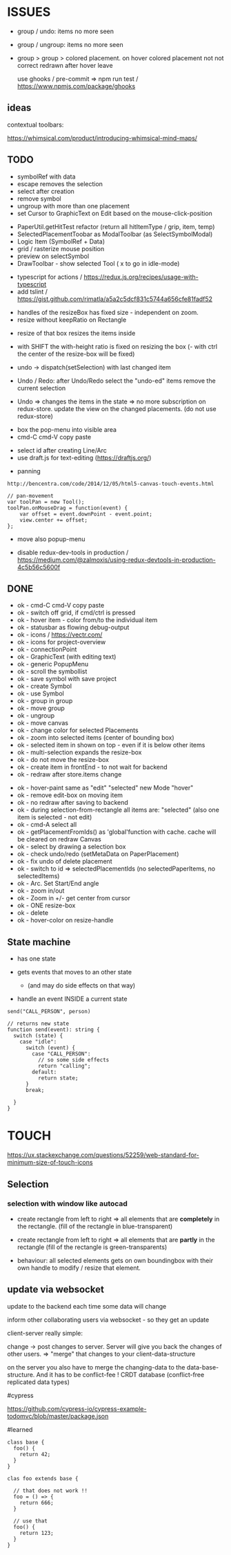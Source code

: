 # ISSUES

- group / undo: items no more seen
- group / ungroup: items no more seen

- group > group > colored placement. on hover colored placement not not correct redrawn after hover leave

  use ghooks / pre-commit => npm run test / https://www.npmjs.com/package/ghooks

## ideas

contextual toolbars:

https://whimsical.com/product/introducing-whimsical-mind-maps/

## TODO

- symbolRef with data
- escape removes the selection
- select after creation
- remove symbol
- ungroup with more than one placement
- set Cursor to GraphicText on Edit based on the mouse-click-position

* PaperUtil.getHitTest refactor (return all hitItemType / grip, item, temp)
* SelectedPlacementToobar as ModalToolbar (as SelectSymbolModal)
* Logic Item (SymbolRef + Data)
* grid / rasterize mouse position
* preview on selectSymbol
* DrawToolbar - show selected Tool ( x to go in idle-mode)

- typescript for actions / https://redux.js.org/recipes/usage-with-typescript
- add tslint / https://gist.github.com/rimatla/a5a2c5dcf831c5744a656cfe81fadf52

* handles of the resizeBox has fixed size - independent on zoom.
* resize without keepRatio on Rectangle

- resize of that box resizes the items inside
- with SHIFT the with-height ratio is fixed on resizing the box
  (- with ctrl the center of the resize-box will be fixed)

- undo -> dispatch(setSelection) with last changed item

* Undo / Redo: after Undo/Redo select the "undo-ed" items
  remove the current selection

* Undo => changes the items in the state => no more subscription on redux-store.
  update the view on the changed placements. (do not use redux-store)

- box the pop-menu into visible area
- cmd-C cmd-V copy paste

* select id after creating Line/Arc
* use draft.js for text-editing (https://draftjs.org/)

- panning

```
http://bencentra.com/code/2014/12/05/html5-canvas-touch-events.html

// pan-movement
var toolPan = new Tool();
toolPan.onMouseDrag = function(event) {
    var offset = event.downPoint - event.point;
    view.center += offset;
};

```

- move also popup-menu

- disable redux-dev-tools in production / https://medium.com/@zalmoxis/using-redux-devtools-in-production-4c5b56c5600f

## DONE

- ok - cmd-C cmd-V copy paste
- ok - switch off grid, if cmd/ctrl is pressed
- ok - hover item - color from/to the individual item
- ok - statusbar as flowing debug-output
- ok - icons / https://vectr.com/
- ok - icons for project-overview
- ok - connectionPoint
- ok - GraphicText (with editing text)
- ok - generic PopupMenu
- ok - scroll the symbollist
- ok - save symbol with save project
- ok - create Symbol
- ok - use Symbol
- ok - group in group
- ok - move group
- ok - ungroup
- ok - move canvas
- ok - change color for selected Placements
- ok - zoom into selected items (center of bounding box)
- ok - selected item in shown on top - even if it is below other items
- ok - multi-selection expands the resize-box
- ok - do not move the resize-box
- ok - create item in frontEnd - to not wait for backend
- ok - redraw after store.items change

* ok - hover-paint same as "edit" "selected" new Mode "hover"
* ok - remove edit-box on moving item
* ok - no redraw after saving to backend
* ok - during selection-from-rectangle all items are: "selected" (also one item is selected - not edit)
* ok - cmd-A select all
* ok - getPlacementFromIds() as 'global'function with cache. cache will be cleared on redraw Canvas
* ok - select by drawing a selection box
* ok - check undo/redo (setMetaData on PaperPlacement)
* ok - fix undo of delete placement
* ok - switch to id => selectedPlacementIds (no selectedPaperItems, no selectedItems)
* ok - Arc. Set Start/End angle
* ok - zoom in/out
* ok - Zoom in +/- get center from cursor
* ok - ONE resize-box
* ok - delete
* ok - hover-color on resize-handle

## State machine

- has one state
- gets events that moves to an other state

  - (and may do side effects on that way)

- handle an event INSIDE a current state

```
send("CALL_PERSON", person)

// returns new state
function send(event): string {
  switch (state) {
    case "idle":
      switch (event) {
        case "CALL_PERSON":
          // so some side effects
          return "calling";
        default:
          return state;
      }
      break;

  }
}
```

# TOUCH

https://ux.stackexchange.com/questions/52259/web-standard-for-minimum-size-of-touch-icons

## Selection

### selection with window like autocad

- create rectangle from left to right => all elements that are **completely** in the rectangle. (fill of the rectangle in blue-transparent)

- create rectangle from left to right => all elements that are **partly** in the rectangle (fill of the rectangle is green-transparents)

- behaviour: all selected elements gets on own boundingbox with their own handle to modify / resize that element.

## update via websocket

update to the backend each time some data will change

inform other collaborating users via websocket - so they get an update

client-server really simple:

change -> post changes to server. Server will give you back the changes of other users.
=> "merge" that changes to your client-data-structure

on the server you also have to merge the changing-data to the data-base-structure.
And it has to be conflict-fee ! CRDT database (conflict-free replicated data types)

#cypress

https://github.com/cypress-io/cypress-example-todomvc/blob/master/package.json

#learned

```
class base {
  foo() {
    return 42;
  }
}

clas foo extends base {

  // that does not work !!
  foo = () => {
    return 666;
  }

  // use that
  foo() {
    return 123;
  }
}
```

